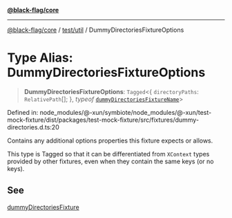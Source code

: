 [**@black-flag/core**](../../../README.md)

***

[@black-flag/core](../../../README.md) / [test/util](../README.md) / DummyDirectoriesFixtureOptions

# Type Alias: DummyDirectoriesFixtureOptions

> **DummyDirectoriesFixtureOptions**: `Tagged`\<\{ `directoryPaths`: `RelativePath`[]; \}, *typeof* [`dummyDirectoriesFixtureName`](../variables/dummyDirectoriesFixtureName.md)\>

Defined in: node\_modules/@-xun/symbiote/node\_modules/@-xun/test-mock-fixture/dist/packages/test-mock-fixture/src/fixtures/dummy-directories.d.ts:20

Contains any additional options properties this fixture expects or allows.

This type is Tagged so that it can be differentiated from `XContext`
types provided by other fixtures, even when they contain the same keys (or no
keys).

## See

[dummyDirectoriesFixture](../functions/dummyDirectoriesFixture.md)
